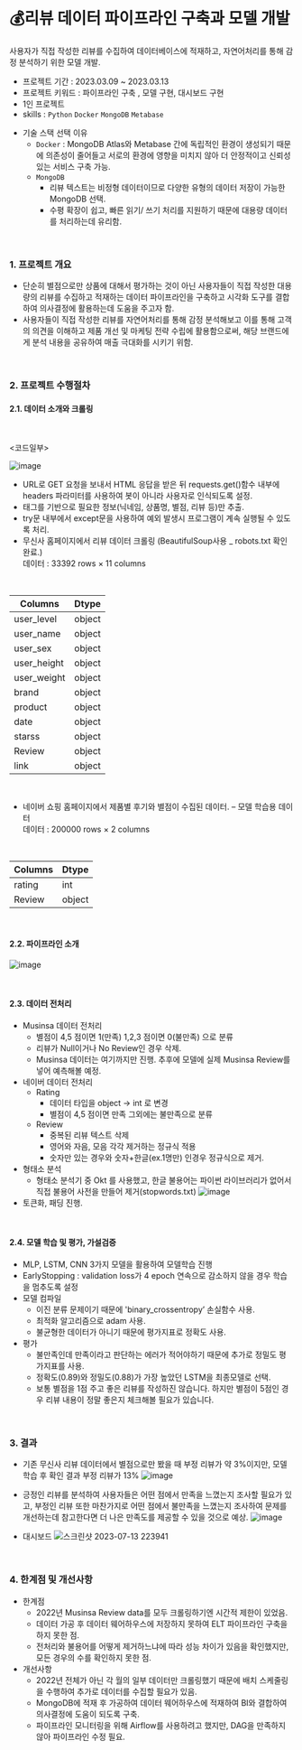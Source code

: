 # 💰리뷰 데이터 파이프라인 구축과 모델 개발
사용자가 직접 작성한 리뷰를 수집하여 데이터베이스에 적재하고, 자연어처리를 통해 감정 분석하기 위한 모델 개발.
- 프로젝트 기간 : 2023.03.09 ~ 2023.03.13
- 프로젝트 키워드 : 파이프라인 구축 , 모델 구현, 대시보드 구현
- 1인 프로젝트
- skills : ```Python``` ```Docker``` ```MongoDB``` ```Metabase```

* 기술 스택 선택 이유
  * ```Docker``` : MongoDB Atlas와 Metabase 간에 독립적인 환경이 생성되기 때문에 의존성이 줄어들고 서로의 환경에 영향을 미치지 않아 더 안정적이고 신뢰성있는 서비스 구축 가능.
  * ```MongoDB```
    * 리뷰 텍스트는 비정형 데이터이므로 다양한 유형의 데이터 저장이 가능한 MongoDB 선택.
    * 수평 확장이 쉽고, 빠른 읽기/ 쓰기 처리를 지원하기 때문에 대용량 데이터를 처리하는데 유리함.
    
<br>

### 1. 프로젝트 개요
- 단순히 별점으로만 상품에 대해서 평가하는 것이 아닌 사용자들이 직접 작성한 대용량의 리뷰를 수집하고 적재하는 데이터 파이프라인을 구축하고 시각화 도구를 결합하여 의사결정에 활용하는데 도움을 주고자 함.
- 사용자들이 직접 작성한 리뷰를 자연어처리를 통해 감정 분석해보고 이를 통해 고객의 의견을 이해하고 제품 개선 및 마케팅 전략 수립에 활용함으로써, 해당 브랜드에게 분석 내용을 공유하여 매출 극대화를 시키기 위함.

<br>

### 2. 프로젝트 수행절차  
#### 2.1. 데이터 소개와 크롤링

<br>

<코드일부>

![image](https://github.com/KIMJEONGSU/musinsa_pipeline/assets/23291338/951486c7-59fe-45e6-bc00-86248a70b187)

* URL로 GET 요청을 보내서 HTML 응답을 받은 뒤 requests.get()함수 내부에 headers 파라미터를 사용하여 봇이 아니라 사용자로 인식되도록 설정.
* 태그를 기반으로 필요한 정보(닉네임, 상품명, 별점, 리뷰 등)만 추출.
* try문 내부에서 except문을 사용하여 예외 발생시 프로그램이 계속 실행될 수 있도록 처리.
* 무신사 홈페이지에서 리뷰 데이터 크롤링 (BeautifulSoup사용 _ robots.txt 확인 완료.)   
  데이터 : 33392 rows × 11 columns

<br>

|Columns|Dtype|
|--------|-------|
|user_level|object|
|user_name|object|
|user_sex|object|
|user_height|object|
|user_weight|object|
|brand|object|
|product|object|
|date|object|
|starss|object|
|Review|object|
|link|object|

<br>

* 네이버 쇼핑 홈페이지에서 제품별 후기와 별점이 수집된 데이터. – 모델 학습용 데이터   
  데이터 : 200000 rows × 2 columns

<br>

|Columns|Dtype|
|--------|-------|
|rating|int|
|Review|object|

<br>

#### 2.2. 파이프라인 소개
![image](https://github.com/KIMJEONGSU/js_portfolio/assets/23291338/454524aa-6e59-42e3-8e1b-fd84825e4543)
  
<br>

#### 2.3. 데이터 전처리
* Musinsa 데이터 전처리
  *  별점이 4,5 점이면 1(만족) 1,2,3 점이면 0(불만족) 으로 분류
  *  리뷰가 Null이거나 No Review인 경우 삭제.
  *  Musinsa 데이터는 여기까지만 진행. 추후에 모델에 실제 Musinsa Review를 넣어 예측해볼 예정.
* 네이버 데이터 전처리
  * Rating
    * 데이터 타입을 object -> int 로 변경
    * 별점이 4,5 점이면 만족 그외에는 불만족으로 분류
  * Review
    * 중복된 리뷰 텍스트 삭제
    * 영어와 자음, 모음 각각 제거하는 정규식 적용
    * 숫자만 있는 경우와 숫자+한글(ex.1명만) 인경우 정규식으로 제거.
* 형태소 분석
  * 형태소 분석기 중 Okt 를 사용했고, 한글 불용어는 파이썬 라이브러리가 없어서 직접 불용어 사전을 만들어 제거(stopwords.txt)
    ![image](https://user-images.githubusercontent.com/23291338/235723982-294de4d9-ceca-4434-96b2-2acd07a3deec.png)
* 토큰화, 패딩 진행.

<br>

#### 2.4. 모델 학습 및 평가, 가설검증
* MLP, LSTM, CNN 3가지 모델을 활용하여 모델학습 진행 
* EarlyStopping : validation loss가 4 epoch 연속으로 감소하지 않을 경우 학습을 멈추도록 설정
* 모델 컴파일
  * 이진 분류 문제이기 때문에 'binary_crossentropy’ 손실함수 사용.
  * 최적화 알고리즘으로 adam 사용.
  * 불균형한 데이터가 아니기 때문에 평가지표로 정확도 사용.
* 평가
  * 불만족인데 만족이라고 판단하는 에러가 적어야하기 때문에 추가로 정밀도 평가지표를 사용.   
  * 정확도(0.89)와 정밀도(0.88)가 가장 높았던 LSTM을 최종모델로 선택. 
  * 보통 별점을 1점 주고 좋은 리뷰를 작성하진 않습니다. 하지만 별점이 5점인 경우 리뷰 내용이 정말 좋은지 체크해볼 필요가 있습니다.

<br>

### 3. 결과
- 기존 무신사 리뷰 데이터에서 별점으로만 봤을 때 부정 리뷰가 약 3%이지만, 모델 학습 후 확인 결과 부정 리뷰가 13%
  ![image](https://github.com/KIMJEONGSU/musinsa_pipeline/assets/23291338/3c5982b9-9687-4c30-bf34-58091482a90f)

- 긍정인 리뷰를 분석하여 사용자들은 어떤 점에서 만족을 느꼈는지 조사할 필요가 있고, 부정인 리뷰 또한 마찬가지로 어떤 점에서 불만족을 느꼈는지 조사하여 문제를 개선하는데 참고한다면 더 나은 만족도를 제공할 수 있을 것으로 예상.
  ![image](https://github.com/KIMJEONGSU/musinsa_pipeline/assets/23291338/00759ca2-d900-4b56-86cb-f7b9538fc21b)


<!--|별점|내용|예측결과|자체평가|
|-------------|---------------|-----------|---|
|5|착용감이 매우 만족스럽고 어디에나 코디하기 좋아요|97.58% 확률로 긍정 리뷰입니다.|해당 문장은 긍정으로 잘 예측했으나, 동일한 문장이 3개 있음에도 불구하고 모두 다른 퍼센트가 나옴.|
|5|벨트 줄이 생각보다 어어엄청 길어가지고 좀 당황했는대 구멍뚫어서 잘쓰고있어요|99.30% 확률로 부정 리뷰입니다.|어느 정도 부정이 있지만, 99%의 확률로 부정이라고 예측한 결과는 잘못 나온 것이라 판단됨.|
|5|수납공간도 넉넉하고 가볍게 가지고 다니기 좋아요 무엇보다 독특한 패턴이 제일 맘에 드는 것 같아요완죠니 동글동글|99.98% 활률로 부정 리뷰입니다.|객관적으로 봤을때, 긍정문장이지만 99%확률로 부정으로 예측함.|
|5|요즘 내 피부처럼 입는 옷 진짜 만족도 최고 앞으로도 이것만 구비할 예정|99.66% 확률로 부정 리뷰입니다.|객관적으로 봤을때, 긍정문장이지만 99%확률로 부정으로 예측함.|
-->
* 대시보드
![스크린샷 2023-07-13 223941](https://github.com/KIMJEONGSU/js_portfolio/assets/23291338/38d603c6-88e8-4651-ba21-f04fa271f107)
  
<br>

### 4. 한계점 및 개선사항
* 한계점
  * 2022년 Musinsa Review data를 모두 크롤링하기엔 시간적 제한이 있었음.
  * 데이터 가공 후 데이터 웨어하우스에 저장하지 못하여 ELT 파이프라인 구축을 하지 못한 점.
  * 전처리와 불용어를 어떻게 제거하느냐에 따라 성능 차이가 있음을 확인했지만, 모든 경우의 수를 확인하지 못한 점.
* 개선사항
  * 2022년 전체가 아닌 각 월의 일부 데이터만 크롤링했기 때문에 배치 스케줄링을 수행하여 추가로 데이터를 수집할 필요가 있음.
  * MongoDB에 적재 후 가공하여 데이터 웨어하우스에 적재하여 BI와 결합하여 의사결정에 도움이 되도록 구축.
  * 파이프라인 모니터링을 위해 Airflow를 사용하려고 했지만, DAG을 만족하지 않아 파이프라인 수정 필요.

